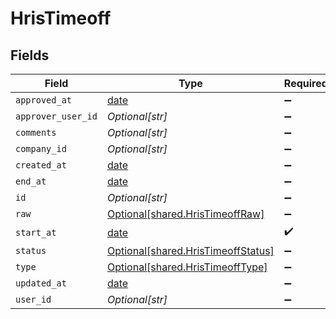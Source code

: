 # HrisTimeoff


## Fields

| Field                                                                          | Type                                                                           | Required                                                                       | Description                                                                    |
| ------------------------------------------------------------------------------ | ------------------------------------------------------------------------------ | ------------------------------------------------------------------------------ | ------------------------------------------------------------------------------ |
| `approved_at`                                                                  | [date](https://docs.python.org/3/library/datetime.html#date-objects)           | :heavy_minus_sign:                                                             | N/A                                                                            |
| `approver_user_id`                                                             | *Optional[str]*                                                                | :heavy_minus_sign:                                                             | N/A                                                                            |
| `comments`                                                                     | *Optional[str]*                                                                | :heavy_minus_sign:                                                             | N/A                                                                            |
| `company_id`                                                                   | *Optional[str]*                                                                | :heavy_minus_sign:                                                             | N/A                                                                            |
| `created_at`                                                                   | [date](https://docs.python.org/3/library/datetime.html#date-objects)           | :heavy_minus_sign:                                                             | N/A                                                                            |
| `end_at`                                                                       | [date](https://docs.python.org/3/library/datetime.html#date-objects)           | :heavy_minus_sign:                                                             | N/A                                                                            |
| `id`                                                                           | *Optional[str]*                                                                | :heavy_minus_sign:                                                             | N/A                                                                            |
| `raw`                                                                          | [Optional[shared.HrisTimeoffRaw]](../../models/shared/hristimeoffraw.md)       | :heavy_minus_sign:                                                             | N/A                                                                            |
| `start_at`                                                                     | [date](https://docs.python.org/3/library/datetime.html#date-objects)           | :heavy_check_mark:                                                             | N/A                                                                            |
| `status`                                                                       | [Optional[shared.HrisTimeoffStatus]](../../models/shared/hristimeoffstatus.md) | :heavy_minus_sign:                                                             | N/A                                                                            |
| `type`                                                                         | [Optional[shared.HrisTimeoffType]](../../models/shared/hristimeofftype.md)     | :heavy_minus_sign:                                                             | N/A                                                                            |
| `updated_at`                                                                   | [date](https://docs.python.org/3/library/datetime.html#date-objects)           | :heavy_minus_sign:                                                             | N/A                                                                            |
| `user_id`                                                                      | *Optional[str]*                                                                | :heavy_minus_sign:                                                             | N/A                                                                            |